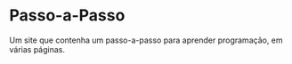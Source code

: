 # Passo-a-Passo
Um site que contenha um passo-a-passo para aprender programação, em várias páginas.
